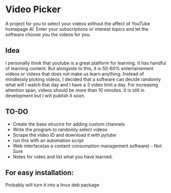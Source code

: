 # Video Picker
A project for you to select your videos without the affect of YouTube homepage AI. Enter your subscriptions or interest topics and let the software choose you the videos for you.


## Idea
I personally think that youtube is a great platform for learning. It has handful of learning content. But alongside to this, it is 50-60% entertainement videos or videos that does not make us learn anything. Instead of mindlessly picking videos, I decided that a software can decide randomly what will I watch that day and I have a 3 video limit a day. For increasing attention span, videos should be more than 10 minutes. It is still in development but I will publish it soon.

## TO-DO
 - Create the base structre for adding custom channels
 - Write the program to randomly select videos
 - Scrape the video ID and download it with pytube
 - run this with an automation script
 - Web interface(as a content consumption management software) - Not Sure
 - Notes for video and list what you have learned.
## For easy installation:
Probably will turn it into a linux deb package
